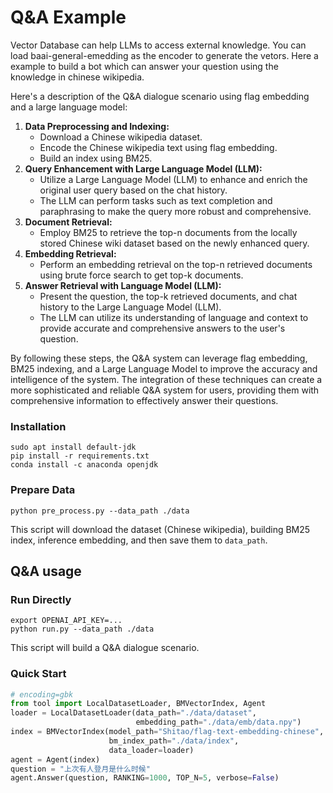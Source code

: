 # Q&A Example

Vector Database can help LLMs to access external knowledge. 
You can load baai-general-emedding as the encoder to generate the vetors.
Here a example to build a bot which can answer your question using the knowledge in chinese wikipedia.

Here's a description of the Q&A dialogue scenario using flag embedding and a large language model:

1. **Data Preprocessing and Indexing:**
   - Download a Chinese wikipedia dataset.
   - Encode the Chinese wikipedia text using flag embedding.
   - Build an index using BM25.
2. **Query Enhancement with Large Language Model (LLM):**
   - Utilize a Large Language Model (LLM) to enhance and enrich the original user query based on the chat history.
   - The LLM can perform tasks such as text completion and paraphrasing to make the query more robust and comprehensive.
3. **Document Retrieval:**
   - Employ BM25 to retrieve the top-n documents from the locally stored Chinese wiki dataset based on the newly enhanced query.
4. **Embedding Retrieval:**
   - Perform an embedding retrieval on the top-n retrieved documents using brute force search to get top-k documents.
5. **Answer Retrieval with Language Model (LLM):**
   - Present the question, the top-k retrieved documents, and chat history to the Large Language Model (LLM).
   - The LLM can utilize its understanding of language and context to provide accurate and comprehensive answers to the user's question.

By following these steps, the Q&A system can leverage flag embedding, BM25 indexing, and a Large Language Model to improve the accuracy and intelligence of the system. The integration of these techniques can create a more sophisticated and reliable Q&A system for users, providing them with comprehensive information to effectively answer their questions.

### Installation

```shell
sudo apt install default-jdk
pip install -r requirements.txt
conda install -c anaconda openjdk
```

### Prepare Data

```shell
python pre_process.py --data_path ./data
```

This script will download the dataset (Chinese wikipedia), building BM25 index, inference embedding, and then save them to `data_path`.

## Q&A usage

### Run Directly

```shell
export OPENAI_API_KEY=...
python run.py --data_path ./data
```

This script will build a Q&A dialogue scenario.

### Quick Start

```python
# encoding=gbk
from tool import LocalDatasetLoader, BMVectorIndex, Agent
loader = LocalDatasetLoader(data_path="./data/dataset",
                            embedding_path="./data/emb/data.npy")
index = BMVectorIndex(model_path="Shitao/flag-text-embedding-chinese",
                      bm_index_path="./data/index",
                      data_loader=loader)
agent = Agent(index)
question = "上次有人登月是什么时候"
agent.Answer(question, RANKING=1000, TOP_N=5, verbose=False)
```